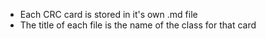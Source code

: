 - Each CRC card is stored in it's own .md file
- The title of each file is the name of the class for that card
